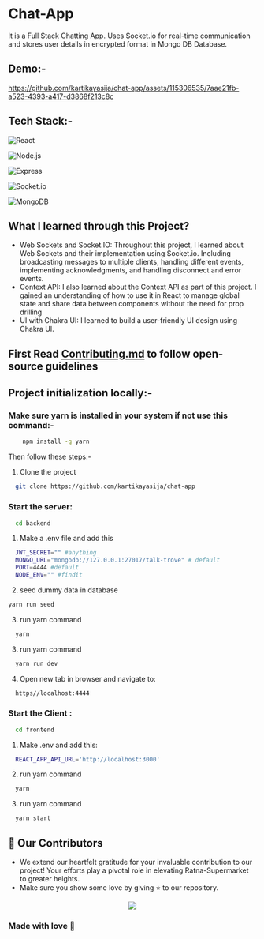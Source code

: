 # Chat-App

It is a Full Stack Chatting App.
Uses Socket.io for real-time communication and stores user details in encrypted format in Mongo DB Database.

## Demo:-

https://github.com/kartikayasija/chat-app/assets/115306535/7aae21fb-a523-4393-a417-d3868f213c8c

## Tech Stack:-

![React](https://img.shields.io/badge/Client-React%20JS-61DAFB?style=for-the-badge&logo=react&logoColor=white)

![Node.js](https://img.shields.io/badge/Server-Node.js-339933?style=for-the-badge&logo=node.js&logoColor=white)

![Express](https://img.shields.io/badge/Server-Express.js-000000?style=for-the-badge&logo=express&logoColor=white)

![Socket.io](https://img.shields.io/badge/Server-Socket.io-010101?style=for-the-badge&logo=socket.io&logoColor=white)

![MongoDB](https://img.shields.io/badge/Database-MongoDB-47A248?style=for-the-badge&logo=mongodb&logoColor=white)

## What I learned through this Project?

- Web Sockets and Socket.IO: Throughout this project, I learned about Web Sockets and their implementation using Socket.io. Including broadcasting messages to multiple clients, handling different events, implementing acknowledgments, and handling disconnect and error events.
- Context API: I also learned about the Context API as part of this project. I gained an understanding of how to use it in React to manage global state and share data between components without the need for prop drilling
- UI with Chakra UI: I learned to build a user-friendly UI design using Chakra UI.

## First Read [Contributing.md](https://github.com/kartikayasijaa/talk-trove/blob/main/Contributing.md) to follow open-source guidelines

## Project initialization locally:-

### Make sure yarn is installed in your system if not use this command:-

```bash
    npm install -g yarn
```

Then follow these steps:-

1. Clone the project

```bash
  git clone https://github.com/kartikayasija/chat-app
```

### Start the server:

```bash
  cd backend
```

1. Make a .env file and add this

```bash
  JWT_SECRET="" #anything
  MONGO_URL="mongodb://127.0.0.1:27017/talk-trove" # default
  PORT=4444 #default
  NODE_ENV="" #findit
```

2. seed dummy data in database

```bash
yarn run seed
```

3. run yarn command

```bash
  yarn
```

3. run yarn command

```bash
  yarn run dev
```

4. Open new tab in browser and navigate to:

```bash
  https//localhost:4444
```

### Start the Client :

```bash
  cd frontend
```

1. Make .env and add this:

```bash
  REACT_APP_API_URL='http://localhost:3000'
```

2. run yarn command

```bash
  yarn
```

3. run yarn command

```bash
  yarn start
```

## 👀 Our Contributors

- We extend our heartfelt gratitude for your invaluable contribution to our project! Your efforts play a pivotal role in elevating Ratna-Supermarket to greater heights.
- Make sure you show some love by giving ⭐ to our repository.

<div align="center">

  <a href="https://github.com/kartikayasijaa/talk-trove/graphs/contributors">
    <img src="https://contrib.rocks/image?repo=kartikayasijaa/talk-trove&&max=1000" />
  </a>
</div>

### Made with love 💖
